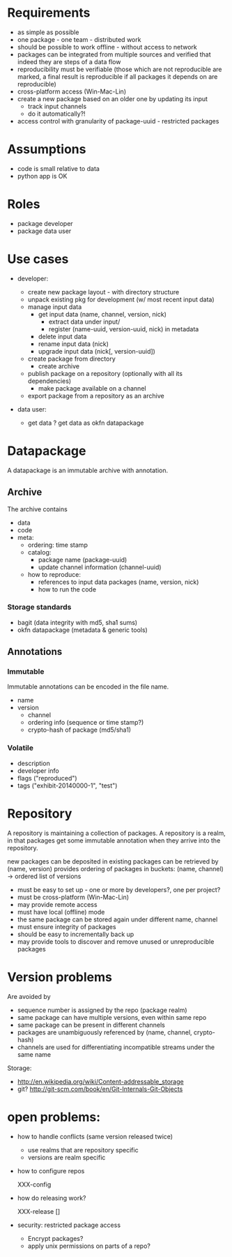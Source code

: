 # Requirements

- as simple as possible
- one package - one team - distributed work
- should be possible to work offline - without access to network
- packages can be integrated from multiple sources and verified that indeed they are steps of a data flow
- reproducibility must be verifiable (those which are not reproducible are marked, a final result is reproducible if all packages it depends on are reproducible)
- cross-platform access (Win-Mac-Lin)
- create a new package based on an older one by updating its input
    - track input channels
    - do it automatically?!
- access control with granularity of package-uuid - restricted packages


# Assumptions

- code is small relative to data
- python app is OK


# Roles

- package developer
- package data user


# Use cases

- developer:
    + create new package layout - with directory structure
    + unpack existing pkg for development (w/ most recent input data)
    + manage input data
        + get input data (name, channel, version, nick)
            * extract data under input/<nick>
            * register (name-uuid, version-uuid, nick) in metadata
        + delete input data
        + rename input data (nick)
        + upgrade input data (nick[, version-uuid])
    + create package from directory
        * create archive
    + publish package on a repository (optionally with all its dependencies)
        + make package available on a channel
    + export package from a repository as an archive

- data user:
    + get data
    ? get data as okfn datapackage

# Datapackage

A datapackage is an immutable archive with annotation.

## Archive

The archive contains

- data
- code
- meta:
    + ordering: time stamp
    + catalog:
        + package name (package-uuid)
        + update channel information (channel-uuid)
	+ how to reproduce:
	    + references to input data packages (name, version, nick)
	    + how to run the code

### Storage standards

- bagit (data integrity with md5, sha1 sums)
- okfn datapackage (metadata & generic tools)

## Annotations

### Immutable

Immutable annotations can be encoded in the file name.

- name
- version
    - channel
    - ordering info (sequence or time stamp?)
    - crypto-hash of package (md5/sha1)

### Volatile

- description
- developer info
- flags ("reproduced")
- tags ("exhibit-20140000-1", "test")


# Repository

A repository is maintaining a collection of packages.
A repository is a realm, in that packages get some immutable annotation when they arrive into the repository.

new packages can be deposited in
existing packages can be retrieved by (name, version)
provides ordering of packages in buckets:
    (name, channel) -> ordered list of versions

- must be easy to set up - one or more by developers?, one per project?
- must be cross-platform (Win-Mac-Lin)
- may provide remote access
- must have local (offline) mode
- the same package can be stored again under different name, channel
- must ensure integrity of packages
- should be easy to incrementally back up
- may provide tools to discover and remove unused or unreproducible packages


# Version problems

Are avoided by

- sequence number is assigned by the repo (package realm)
- same package can have multiple versions, even within same repo
- same package can be present in different channels
- packages are unambiguously referenced by (name, channel, crypto-hash)
- channels are used for differentiating incompatible streams under the same name

Storage:
- http://en.wikipedia.org/wiki/Content-addressable_storage
- git? http://git-scm.com/book/en/Git-Internals-Git-Objects

# open problems:

- how to handle conflicts (same version released twice)

    - use realms that are repository specific
    - versions are realm specific

- how to configure repos

    XXX-config <repo> <cache>

- how do releasing work?

    XXX-release [<channel>]

- security: restricted package access

    - Encrypt packages?
    - apply unix permissions on parts of a repo?
